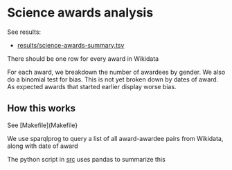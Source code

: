 # Science awards analysis

See results:

 * [results/science-awards-summary.tsv](results/science-awards-summary.tsv)

There should be one row for every award in Wikidata

For each award, we breakdown the number of awardees by gender. We also
do a binomial test for bias. This is not yet broken down by dates of
award. As expected awards that started earlier display worse bias.

## How this works

See [Makefile](Makefile}

We use sparqlprog to query a list of all award-awardee pairs from Wikidata, along with date of award

The python script in [src](src) uses pandas to summarize this
